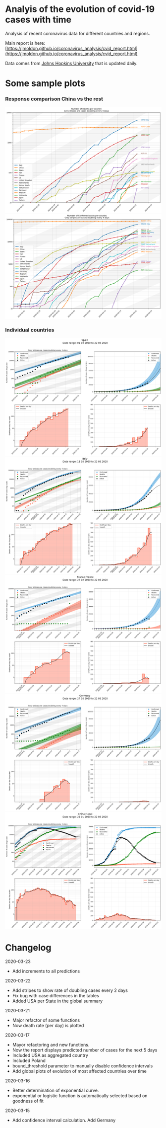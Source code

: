 # Analyis of the evolution of covid-19 cases with time

Analysis of recent coronavirus data for different countries and regions.

Main report is here: [https://jmoldon.github.io/coronavirus_analysis/cvid_report.html](https://jmoldon.github.io/coronavirus_analysis/cvid_report.html)

Data comes from [Johns Hopkins University](https://github.com/CSSEGISandData/COVID-19) that is updated daily.

# Some sample plots
### Response comparison China vs the rest

![](plots/most_deaths_evolution.png)
![](plots/most_cases_evolution.png)

### Individual countries
![](plots/Spain.png)
![](plots/Italy.png)
![](plots/FranceFrance.png)
![](plots/Germany.png)
![](plots/ChinaHubei.png)


# Changelog

2020-03-23
- Add increments to all predictions

2020-03-22
- Add stripes to show rate of doubling cases every 2 days
- Fix bug with case differences in the tables
- Added USA per State in the global summary

2020-03-21
- Major refactor of some functions
- Now death rate (per day) is plotted 

2020-03-17
- Mayor refactoring and new functions. 
- Now the report displays predicted number of cases for the next 5 days
- Included USA as aggregated country
- Included Poland
- bound_threshold parameter to manually disable confidence intervals
- Add global plots of evolution of most affected countries over time

2020-03-16 
- Better determination of exponential curve.
- exponential or logistic function is automatically selected based on goodness of fit

2020-03-15 
- Add confidence interval calculation. Add Germany
